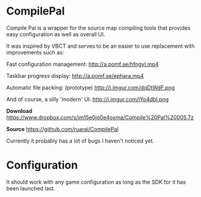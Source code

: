 CompilePal
==========

Compile Pal is a wrapper for the source map compiling tools that provides easy configuration as well as overall UI.

It was inspired by VBCT and serves to be an easier to use replacement with improvements such as:

Fast configuration management:
http://a.pomf.se/hfngyl.mp4

Taskbar progress display:
http://a.pomf.se/ephara.mp4

Automatic file packing: (prototype)
http://i.imgur.com/dqDtWdF.png

And of course, a silly 'modern' UI:
http://i.imgur.com/lYo4dbI.png

**Download**
https://www.dropbox.com/s/im15e0jo0e4oxma/Compile%20Pal%20005.7z

**Source**
https://github.com/ruarai/CompilePal

Currently it probably has a lot of bugs I haven't noticed yet. 

Configuration
==========

It should work with any game configuration as long as the SDK for it has been launched last.
